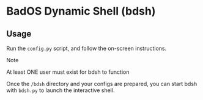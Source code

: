 # BadOS Dynamic Shell (bdsh)

## Usage

Run the `config.py` script, and follow the on-screen instructions.

> [!NOTE]
> At least ONE user must exist for bdsh to function

Once the `/bdsh` directory and your configs are prepared, you can start bdsh with `bdsh.py` to launch the interactive shell.
